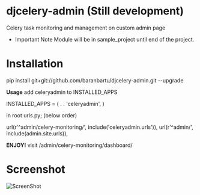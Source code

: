 # djcelery-admin (Still development)
Celery task monitoring and management on custom admin page
* Important Note
  Module will be in sample_project until end of the project. 

# Installation 
pip install git+git://github.com/baranbartu/djcelery-admin.git --upgrade

**Usage**
add celeryadmin to INSTALLED_APPS

  INSTALLED_APPS = (
      .
      .
      'celeryadmin',
  )
  
in root urls.py; (below order)

  url(r'^admin/celery-monitoring/', include('celeryadmin.urls')),
  url(r'^admin/', include(admin.site.urls)), 

**ENJOY!**
visit /admin/celery-monitoring/dashboard/

# Screenshot

![ScreenShot](https://raw.github.com/baranbartu/djcelery-admin/master/screenshot.png)

